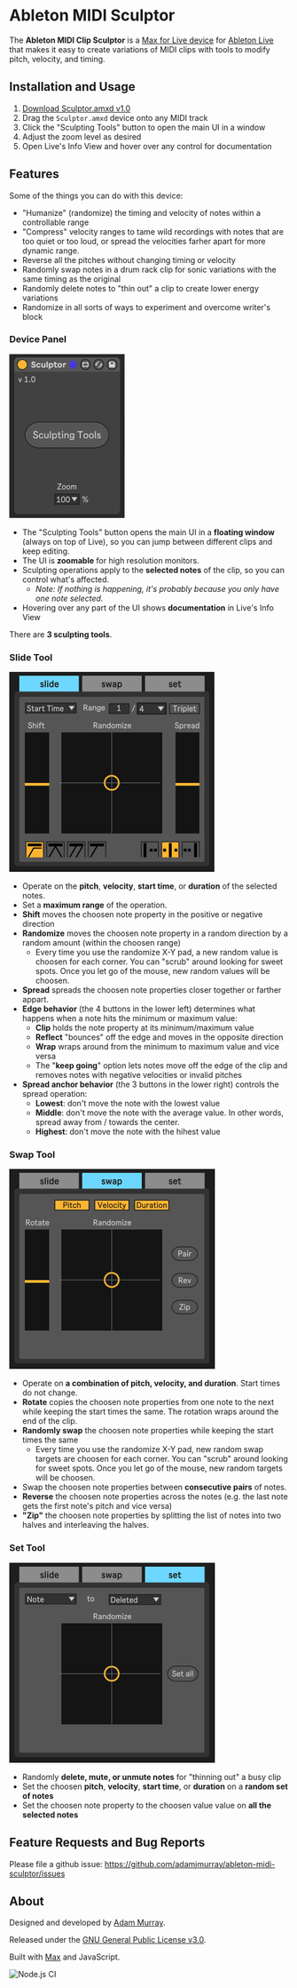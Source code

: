 # Ableton MIDI Sculptor

The **Ableton MIDI Clip Sculptor**
is a [Max for Live device](http://ableton.com/maxforlive)
for [Ableton Live](http://ableton.com/live/)
that makes it easy to create variations of MIDI clips with tools to modify pitch, velocity, and timing.


## Installation and Usage

1. [Download Sculptor.amxd v1.0](./releases/1.0/Sculptor.amxd?raw=true)
2. Drag the `Sculptor.amxd` device onto any MIDI track
3. Click the "Sculpting Tools" button to open the main UI in a window
4. Adjust the zoom level as desired
5. Open Live's Info View and hover over any control for documentation


## Features

Some of the things you can do with this device:
* "Humanize" (randomize) the timing and velocity of notes within a controllable range
* "Compress" velocity ranges to tame wild recordings with notes that are too quiet or too loud, or spread the velocities farher apart for more dynamic range.
* Reverse all the pitches without changing timing or velocity
* Randomly swap notes in a drum rack clip for sonic variations with the same timing as the original
* Randomly delete notes to "thin out" a clip to create lower energy variations
* Randomize in all sorts of ways to experiment and overcome writer's block


### Device Panel

![Sculptor Device](./etc/sculptor.png)

* The "Sculpting Tools" button opens the main UI in a **floating window** (always on top of Live), so you can jump between different clips and keep editing.
* The UI is **zoomable** for high resolution monitors.
* Sculpting operations apply to the **selected notes** of the clip, so you can control what's affected.
  * _Note: If nothing is happening, it's probably because you only have one note selected._
* Hovering over any part of the UI shows **documentation** in Live's Info View

There are **3 sculpting tools**.


### Slide Tool

![Sculptor Device](./etc/slide.png)

* Operate on the **pitch**, **velocity**, **start time**, or **duration** of the selected notes.
* Set a **maximum range** of the operation.
* **Shift** moves the choosen note property in the positive or negative direction
* **Randomize** moves the choosen note property in a random direction by a random amount (within the choosen range)
  * Every time you use the randomize X-Y pad, a new random value is choosen for each corner. You can "scrub" around looking for sweet spots. Once you let go of the mouse, new random values will be choosen.
* **Spread** spreads the choosen note properties closer together or farther appart.
* **Edge behavior** (the 4 buttons in the lower left) determines what happens when a note hits the minimum or maximum value:
  * **Clip** holds the note property at its minimum/maximum value
  * **Reflect** "bounces" off the edge and moves in the opposite direction
  * **Wrap** wraps around from the minimum to maximum value and vice versa
  * The "**keep going**" option lets notes move off the edge of the clip and removes notes with negative velocities or invalid pitches
* **Spread anchor behavior** (the 3 buttons in the lower right) controls the spread operation:
  * **Lowest**: don't move the note with the lowest value
  * **Middle**: don't move the note with the average value. In other words, spread away from / towards the center.
  * **Highest**: don't move the note with the hihest value


### Swap Tool

![Sculptor Device](./etc/swap.png)

* Operate on **a combination of pitch, velocity, and duration**. Start times do not change.
* **Rotate** copies the choosen note properties from one note to the next while keeping the start times the same. The rotation wraps around the end of the clip.
* **Randomly swap** the choosen note properties while keeping the start times the same
  * Every time you use the randomize X-Y pad, new random swap targets are choosen for each corner. You can "scrub" around looking for sweet spots. Once you let go of the mouse, new random targets will be choosen.
* Swap the choosen note properties between **consecutive pairs** of notes.
* **Reverse** the choosen note properties across the notes (e.g. the last note gets the first note's pitch and vice versa)
* **"Zip"** the choosen note properties by splitting the list of notes into two halves and interleaving the halves.


### Set Tool

![Sculptor Device](./etc/set.png)

* Randomly **delete, mute, or unmute notes** for "thinning out" a busy clip
* Set the choosen **pitch**, **velocity**, **start time**, or **duration** on a **random set of notes**
* Set the choosen note property to the choosen value value on **all the selected notes**


## Feature Requests and Bug Reports

Please file a github issue: https://github.com/adamjmurray/ableton-midi-sculptor/issues


## About

Designed and developed by [Adam Murray](https://github.com/adamjmurray).

Released under the [GNU General Public License v3.0](https://github.com/adamjmurray/ableton-midi-sculptor/blob/master/LICENSE.txt).

Built with [Max](http://cycling74.com/products/max/) and JavaScript.

![Node.js CI](https://github.com/adamjmurray/ableton-midi-sculptor/workflows/Node.js%20CI/badge.svg)
